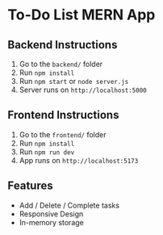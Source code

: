# To-Do List MERN App

## Backend Instructions
1. Go to the `backend/` folder
2. Run `npm install`
3. Run `npm start` or `node server.js`
4. Server runs on `http://localhost:5000`

## Frontend Instructions
1. Go to the `frontend/` folder
2. Run `npm install`
3. Run `npm run dev`
4. App runs on `http://localhost:5173`

## Features
- Add / Delete / Complete tasks
- Responsive Design
- In-memory storage
